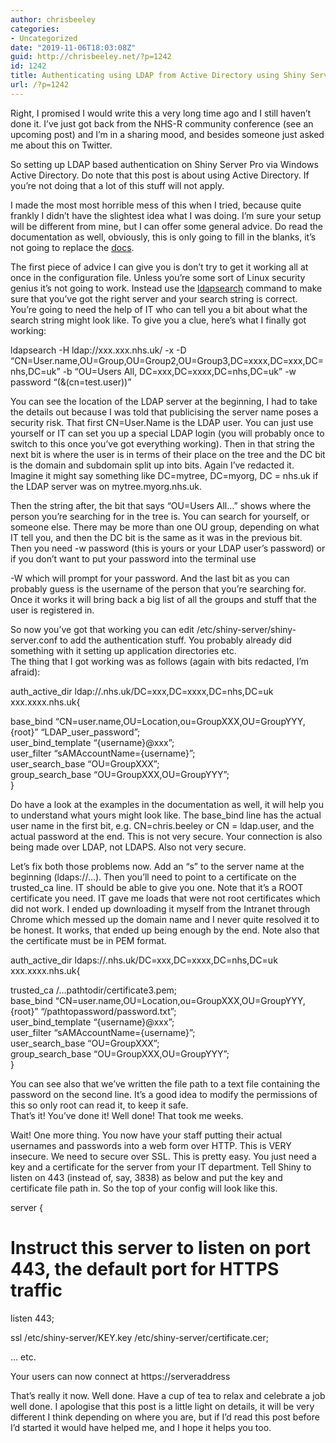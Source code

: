 ```yaml
---
author: chrisbeeley
categories:
- Uncategorized
date: "2019-11-06T18:03:08Z"
guid: http://chrisbeeley.net/?p=1242
id: 1242
title: Authenticating using LDAP from Active Directory using Shiny Server Pro
url: /?p=1242
---
```


Right, I promised I would write this a very long time ago and I still haven’t done it. I’ve just got back from the NHS-R community conference (see an upcoming post) and I’m in a sharing mood, and besides someone just asked me about this on Twitter.

So setting up LDAP based authentication on Shiny Server Pro via Windows Active Directory. Do note that this post is about using Active Directory. If you’re not doing that a lot of this stuff will not apply.

I made the most most horrible mess of this when I tried, because quite frankly I didn’t have the slightest idea what I was doing. I’m sure your setup will be different from mine, but I can offer some general advice. Do read the documentation as well, obviously, this is only going to fill in the blanks, it’s not going to replace the [docs](https://docs.rstudio.com/shiny-server/).

The first piece of advice I can give you is don’t try to get it working all at once in the configuration file. Unless you’re some sort of Linux security genius it’s not going to work. Instead use the [ldapsearch](https://linux.die.net/man/1/ldapsearch) command to make sure that you’ve got the right server and your search string is correct. You’re going to need the help of IT who can tell you a bit about what the search string might look like. To give you a clue, here’s what I finally got working:

ldapsearch -H ldap://xxx.xxx.nhs.uk/ -x -D “CN=User.name,OU=Group,OU=Group2,OU=Group3,DC=xxxx,DC=xxx,DC=nhs,DC=uk” -b “OU=Users All, DC=xxx,DC=xxxx,DC=nhs,DC=uk” -w password “(&amp;(cn=test.user))”

You can see the location of the LDAP server at the beginning, I had to take the details out because I was told that publicising the server name poses a security risk. That first CN=User.Name is the LDAP user. You can just use yourself or IT can set you up a special LDAP login (you will probably once to switch to this once you’ve got everything working). Then in that string the next bit is where the user is in terms of their place on the tree and the DC bit is the domain and subdomain split up into bits. Again I’ve redacted it. Imagine it might say something like DC=mytree, DC=myorg, DC = nhs.uk if the LDAP server was on mytree.myorg.nhs.uk.

Then the string after, the bit that says “OU=Users All…” shows where the person you’re searching for in the tree is. You can search for yourself, or someone else. There may be more than one OU group, depending on what IT tell you, and then the DC bit is the same as it was in the previous bit. Then you need -w password (this is yours or your LDAP user’s password) or if you don’t want to put your password into the terminal use

-W which will prompt for your password. And the last bit as you can probably guess is the username of the person that you’re searching for. Once it works it will bring back a big list of all the groups and stuff that the user is registered in.

So now you’ve got that working you can edit /etc/shiny-server/shiny-server.conf to add the authentication stuff. You probably already did something with it setting up application directories etc.   
The thing that I got working was as follows (again with bits redacted, I’m afraid):

auth\_active\_dir ldap://.nhs.uk/DC=xxx,DC=xxxx,DC=nhs,DC=uk xxx.xxxx.nhs.uk{

 base\_bind “CN=user.name,OU=Location,ou=GroupXXX,OU=GroupYYY,{root}” “LDAP\_user\_password”;  
 user\_bind\_template “{username}@xxx”;  
 user\_filter “sAMAccountName={username}”;  
 user\_search\_base “OU=GroupXXX”;  
 group\_search\_base “OU=GroupXXX,OU=GroupYYY”;  
}

Do have a look at the examples in the documentation as well, it will help you to understand what yours might look like. The base\_bind line has the actual user name in the first bit, e.g. CN=chris.beeley or CN = ldap.user, and the actual password at the end. This is not very secure. Your connection is also being made over LDAP, not LDAPS. Also not very secure.

Let’s fix both those problems now. Add an “s” to the server name at the beginning (ldaps://…). Then you’ll need to point to a certificate on the trusted\_ca line. IT should be able to give you one. Note that it’s a ROOT certificate you need. IT gave me loads that were not root certificates which did not work. I ended up downloading it myself from the Intranet through Chrome which messed up the domain name and I never quite resolved it to be honest. It works, that ended up being enough by the end. Note also that the certificate must be in PEM format.

auth\_active\_dir ldaps://.nhs.uk/DC=xxx,DC=xxxx,DC=nhs,DC=uk xxx.xxxx.nhs.uk{

 trusted\_ca /…pathtodir/certificate3.pem;  
 base\_bind “CN=user.name,OU=Location,ou=GroupXXX,OU=GroupYYY,{root}” “/pathtopassword/password.txt”;  
 user\_bind\_template “{username}@xxx”;  
 user\_filter “sAMAccountName={username}”;  
 user\_search\_base “OU=GroupXXX”;  
 group\_search\_base “OU=GroupXXX,OU=GroupYYY”;  
}

You can see also that we’ve written the file path to a text file containing the password on the second line. It’s a good idea to modify the permissions of this so only root can read it, to keep it safe.  
That’s it! You’ve done it! Well done! That took me weeks.

Wait! One more thing. You now have your staff putting their actual usernames and passwords into a web form over HTTP. This is VERY insecure. We need to secure over SSL. This is pretty easy. You just need a key and a certificate for the server from your IT department. Tell Shiny to listen on 443 (instead of, say, 3838) as below and put the key and certificate file path in. So the top of your config will look like this.

server {

 # Instruct this server to listen on port 443, the default port for HTTPS traffic  
 listen 443;

 ssl /etc/shiny-server/KEY.key /etc/shiny-server/certificate.cer;

… etc.

Your users can now connect at https://serveraddress

That’s really it now. Well done. Have a cup of tea to relax and celebrate a job well done. I apologise that this post is a little light on details, it will be very different I think depending on where you are, but if I’d read this post before I’d started it would have helped me, and I hope it helps you too.